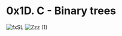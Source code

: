 # 0x1D. C - Binary trees
![fxSL](https://github.com/3zzazakl/binary_trees/assets/140283548/e1f7a4af-5fed-4417-bc58-517ce1fa89d7)
![Zzz (1)](https://github.com/3zzazakl/binary_trees/assets/140283548/02e822d8-5c80-48c5-9f6d-44a0a633e63a)
